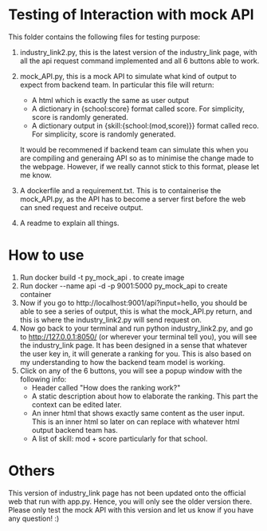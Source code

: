 # Testing of Interaction with mock API

This folder contains the following files for testing purpose: 
1. industry_link2.py, this is the latest version of the industry_link page, with all the api request command implemented and all 6 buttons able to work. 
2. mock_API.py, this is a mock API to simulate what kind of output to expect from backend team. In particular this file will return: 
    - A html which is exactly the same as user output 
    - A dictionary in {school:score} format called score. For simplicity, score is randomly generated. 
    - A dictionary output in {skill:{school:(mod,score)}} format called reco. For simplicity, score is randomly generated. 

    It would be recommened if backend team can simulate this when you are compiling and generaing API so as to minimise the change made to the webpage. However, if we really cannot stick to this format, please let me know. 
3. A dockerfile and a requirement.txt. This is to containerise the mock_API.py, as the API has to become a server first before the web can sned request and receive output. 
4. A readme to explain all things. 

# How to use 
1. Run docker build -t py_mock_api . to create image 
2. Run docker --name api -d -p 9001:5000 py_mock_api to create container 
3. Now if you go to http://localhost:9001/api?input=hello, you should be able to see a series of output, this is what the mock_API.py return, and this is where the industry_link2.py will send request on. 
4. Now go back to your terminal and run python industry_link2.py, and go to http://127.0.0.1:8050/ (or wherever your terminal tell you), you will see the industry_link page. It has been designed in a sense that whatever the user key in, it will generate a ranking for you. This is also based on my understanding to how the backend team model is working. 
5. Click on any of the 6 buttons, you will see a popup window with the following info: 
    - Header called "How does the ranking work?"
    - A static description about how to elaborate the ranking. This part the context can be edited later. 
    - An inner html that shows exactly same content as the user input. This is an inner html so later on can replace with whatever html output backend team has. 
    - A list of skill: mod + score particularly for that school. 

# Others
This version of industry_link page has not been updated onto the official web that run with app.py. Hence, you will only see the older version there. Please only test the mock API with this version and let us know if you have any question! :) 
